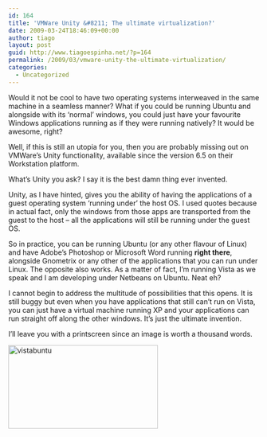 ```yaml
---
id: 164
title: 'VMWare Unity &#8211; The ultimate virtualization?'
date: 2009-03-24T18:46:09+00:00
author: tiago
layout: post
guid: http://www.tiagoespinha.net/?p=164
permalink: /2009/03/vmware-unity-the-ultimate-virtualization/
categories:
  - Uncategorized
---
```

Would it not be cool to have two operating systems interweaved in the same machine in a seamless manner? What if you could be running Ubuntu and alongside with its &#8216;normal&#8217; windows, you could just have your favourite Windows applications running as if they were running natively? It would be awesome, right?

Well, if this is still an utopia for you, then you are probably missing out on VMWare&#8217;s Unity functionality, available since the version 6.5 on their Workstation platform.

What&#8217;s Unity you ask? I say it is the best damn thing ever invented.

Unity, as I have hinted, gives you the ability of having the applications of a guest operating system &#8216;running under&#8217; the host OS. I used quotes because in actual fact, only the windows from those apps are transported from the guest to the host &#8211; all the applications will still be running under the guest OS.

So in practice, you can be running Ubuntu (or any other flavour of Linux) and have Adobe&#8217;s Photoshop or Microsoft Word running **right there**, alongside Gnometrix or any other of the applications that you can run under Linux. The opposite also works. As a matter of fact, I&#8217;m running Vista as we speak and I am developing under Netbeans on Ubuntu. Neat eh?

I cannot begin to address the multitude of possibilities that this opens. It is still buggy but even when you have applications that still can&#8217;t run on Vista, you can just have a virtual machine running XP and your applications can run straight off along the other windows. It&#8217;s just the ultimate invention.

I&#8217;ll leave you with a printscreen since an image is worth a thousand words.

<img class="alignnone size-medium wp-image-165" title="vistabuntu" src="https://www.tiagoespinha.net/wp-content/uploads/2009/03/vistabuntu-300x168.jpg" alt="vistabuntu" width="300" height="168" srcset="https://www.tiagoespinha.net/wp-content/uploads/2009/03/vistabuntu-300x168.jpg 300w, https://www.tiagoespinha.net/wp-content/uploads/2009/03/vistabuntu-1024x575.jpg 1024w, https://www.tiagoespinha.net/wp-content/uploads/2009/03/vistabuntu.jpg 1366w" sizes="(max-width: 300px) 100vw, 300px" />